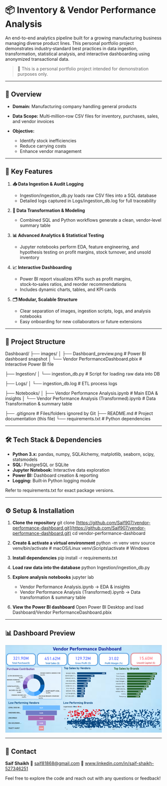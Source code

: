 # 📦 Inventory & Vendor Performance Analysis

An end-to-end analytics pipeline built for a growing manufacturing business managing diverse product lines. This personal portfolio project demonstrates industry‑standard best practices in data ingestion, transformation, statistical analysis, and interactive dashboarding using anonymized transactional data.

> 📌 This is a personal portfolio project intended for demonstration purposes only.

---

## 📖 Overview

* **Domain:** Manufacturing company handling general products
* **Data Scope:** Multi‑million‑row CSV files for inventory, purchases, sales, and vendor invoices
* **Objective:**

  * Identify stock inefficiencies
  * Reduce carrying costs
  * Enhance vendor management

---

## 🚀 Key Features

1. **📥 Data Ingestion & Audit Logging**

   * Ingestion/ingestion\_db.py loads raw CSV files into a SQL database
   * Detailed logs captured in Logs/ingestion\_db.log for full traceability

2. **🔄 Data Transformation & Modeling**

   * Combined SQL and Python workflows generate a clean, vendor‑level summary table

3. **📊 Advanced Analytics & Statistical Testing**

   * Jupyter notebooks perform EDA, feature engineering, and hypothesis testing on profit margins, stock turnover, and unsold inventory

4. **📈 Interactive Dashboarding**

   * Power BI report visualizes KPIs such as profit margins, stock‑to‑sales ratios, and reorder recommendations
   * Includes dynamic charts, tables, and KPI cards

5. **🗂️ Modular, Scalable Structure**

   * Clear separation of images, ingestion scripts, logs, and analysis notebooks
   * Easy onboarding for new collaborators or future extensions

---

## 📁 Project Structure

Dashboard/
├── images/
│   ├── Dashboard\_preview\.png        # Power BI dashboard snapshot
│   └── Vendor PerformanceDashboard.pbix  # Interactive Power BI file

├── Ingestion/
│   └── ingestion\_db.py              # Script for loading raw data into DB

├── Logs/
│   └── ingestion\_db.log             # ETL process logs

├── Notebooks/
│   ├── Vendor Performance Analysis.ipynb        # Main EDA & insights
│   └── Vendor Performance Analysis (Transformed).ipynb  # Data Transformation & summary table

├── .gitignore                       # Files/folders ignored by Git
├── README.md                        # Project documentation (this file)
└── requirements.txt                 # Python dependencies

---

## 🛠️ Tech Stack & Dependencies

* **Python 3.x:** pandas, numpy, SQLAlchemy, matplotlib, seaborn, scipy, statsmodels
* **SQL:** PostgreSQL or SQLite
* **Jupyter Notebook:** Interactive data exploration
* **Power BI:** Dashboard creation & reporting
* **Logging:** Built‑in Python logging module

Refer to requirements.txt for exact package versions.

---

## ⚙️ Setup & Installation

1. **Clone the repository**
   git clone [https://github.com/Saif907/vendor-performance-dashboard.git](https://github.com/Saif907/vendor-performance-dashboard.git)
   cd vendor-performance-dashboard

2. **Create & activate a virtual environment**
   python -m venv venv
   source venv/bin/activate      # macOS/Linux
   venv\Scripts\activate         # Windows

3. **Install dependencies**
   pip install -r requirements.txt

4. **Load raw data into the database**
   python Ingestion/ingestion\_db.py

5. **Explore analysis notebooks**
   jupyter lab

   * Vendor Performance Analysis.ipynb → EDA & insights
   * Vendor Performance Analysis (Transformed).ipynb → Data transformation & summary table

6. **View the Power BI dashboard**
   Open Power BI Desktop and load Dashboard/Vendor PerformanceDashboard.pbix

---

## 📊 Dashboard Preview

![Dashboard Preview](Dashboard/images/Dashboard_preview.png)

---

## 🙋 Contact

**Saif Shaikh**
📧 saif81868@gmail.com
🔗 www.linkedin.com/in/saif-shaikh-527346251

Feel free to explore the code and reach out with any questions or feedback!

